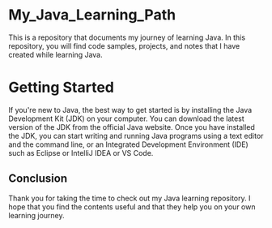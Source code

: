 # My_Java_Learning_Path
This is a repository that documents my journey of learning Java. In this repository, you will find code samples, projects, and notes that I have created while learning Java.

# Getting Started
If you're new to Java, the best way to get started is by installing the Java Development Kit (JDK) on your computer. You can download the latest version of the JDK from the official Java website.
Once you have installed the JDK, you can start writing and running Java programs using a text editor and the command line, or an Integrated Development Environment (IDE) such as Eclipse or IntelliJ IDEA or VS Code.


## Conclusion
Thank you for taking the time to check out my Java learning repository. I hope that you find the contents useful and that they help you on your own learning journey.
